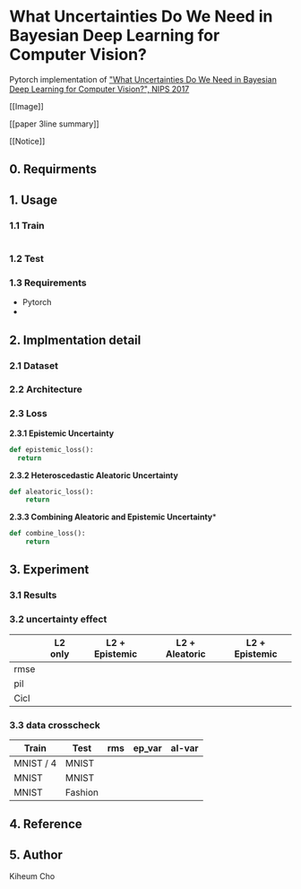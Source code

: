 # What Uncertainties Do We Need in Bayesian Deep Learning for Computer Vision?

Pytorch implementation of ["What Uncertainties Do We Need in Bayesian Deep Learning for Computer Vision?", NIPS 2017](https://arxiv.org/abs/1703.04977) 

[[Image]]

[[paper 3line summary]]

[[Notice]]



## 0. Requirments





## 1. Usage

### 1.1  Train

```

```



### 1.2 Test

### 1.3 Requirements

- Pytorch
- 



## 2. Implmentation detail

### 2.1 Dataset

### 2.2 Architecture

### 2.3 Loss

**2.3.1 Epistemic Uncertainty**

```python
def epistemic_loss():
  return
```



**2.3.2 Heteroscedastic Aleatoric Uncertainty**

```python
def aleatoric_loss():
    return	
```



**2.3.3 Combining Aleatoric and Epistemic Uncertainty***

```python
def combine_loss():
	return
```



## 3. Experiment

### 3.1 Results



### 3.2 uncertainty effect

|      | L2 only | L2 + Epistemic | L2 + Aleatoric | L2 + Epistemic |
| ---- | ------- | -------------- | -------------- | -------------- |
| rmse |         |                |                |                |
| pil  |         |                |                |                |
| Cicl |         |                |                |                |



### 3.3 data crosscheck

| Train     | Test    | rms  | ep_var | al-var |
| --------- | ------- | ---- | ------ | ------ |
| MNIST / 4 | MNIST   |      |        |        |
| MNIST     | MNIST   |      |        |        |
| MNIST     | Fashion |      |        |        |



## 4. Reference



## 5. Author

Kiheum Cho 

